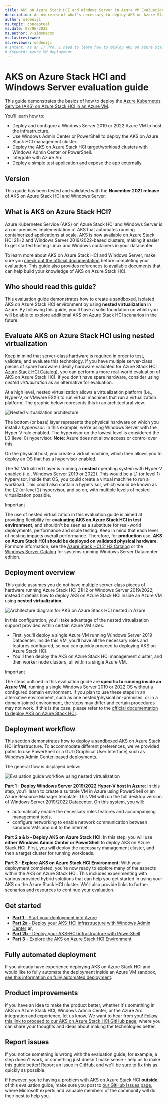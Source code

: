 ```yaml
---
title: AKS on Azure Stack HCI and Windows Server in Azure VM Evaluation Guide 
description: An overview of what's necessary to deploy AKS on Azure Stack HCI in an Azure VM
author: oadeniji
ms.topic: conceptual
ms.date: 07/06/2022
ms.author: v-simonecox 
ms.lastreviewed: 
ms.reviewer: oadeniji
# Intent: As an IT Pro, I need to learn how to deploy AKS on Azure Stack HCI in an Azure VM
# Keyword: Azure VM deployment
---
```

# AKS on Azure Stack HCI and Windows Server evaluation guide

This guide demonstrates the basics of how to deploy the [Azure Kubernetes Service (AKS) on Azure Stack HCI in an Azure VM](./overview.md).  

You'll learn how to:

* Deploy and configure a Windows Server 2019 or 2022 Azure VM to host the infrastructure.
* Use Windows Admin Center or PowerShell to deploy the AKS on Azure Stack HCI management cluster.
* Deploy the AKS on Azure Stack HCI target/workload clusters with Windows Admin Center or PowerShell.
* Integrate with Azure Arc.
* Deploy a simple test application and expose the app externally.

Version
-----------
This guide has been tested and validated with the **November 2021 release** of AKS on Azure Stack HCI and Windows Server.

What is AKS on Azure Stack HCI?
-----------
Azure Kubernetes Service (AKS) on Azure Stack HCI and Windows Server is an on-premises implementation of AKS that automates running containerized applications at scale. AKS is now available on Azure Stack HCI 21H2 and Windows Server 2019/2022-based clusters, making it easier to get started hosting Linux and Windows containers in your datacenter.

To learn more about AKS on Azure Stack HCI and Windows Server, make sure you [check out the official documentation](overview.md) before completing your evaluation. This guide also provides references to available documents that can help build your knowledge of AKS on Azure Stack HCI.

Who should read this guide?
-----------
This evaluation guide demonstrates how to create a sandboxed, isolated AKS on Azure Stack HCI environment by using **nested virtualization** in Azure. By following this guide, you'll have a solid foundation on which you will be able to explore additional AKS on Azure Stack HCI scenarios in the future.

Evaluate AKS on Azure Stack HCI using nested virtualization
-----------
Keep in mind that server-class hardware is required in order to test, validate, and evaluate this technology. If you have multiple server-class pieces of spare hardware (ideally hardware validated for Azure Stack HCI [Azure Stack HCI Catalog](https://aka.ms/azurestackhcicatalog "Azure Stack HCI Catalog")), you can perform a more real-world evaluation of AKS on Azure Stack HCI. If you don't have spare hardware, consider using *nested virtualization* as an alternative for evaluation.

At a high level, nested virtualization allows a virtualization platform (i.e., Hyper-V, or VMware ESXi) to run virtual machines that run a virtualization platform. The graphic below represents this in an architectural view.

![Nested virtualization architecture](media/nested_virt.png "Nested virtualization architecture")

 The bottom (or base) layer represents the physical hardware on which you install a *hypervisor*. In this example, we're using Windows Server with the Hyper-V role enabled. The hypervisor on the lowest level is considered the L0 (level 0) hypervisor.  **Note**: Azure does not allow access or control over this.

On the physical host, you create a virtual machine, which then allows you to deploy an OS that has a hypervisor enabled.  

The 1st Virtualized Layer is running a **nested** operating system with Hyper-V enabled (i.e., Windows Server 2019 or 2022). This would be a L1 (or level 1) hypervisor. Inside that OS, you could create a virtual machine to run a workload.  This could also contain a hypervisor, which would be known as the L2 (or level 2) hypervisor, and so on, with multiple levels of nested virtualization possible.

> [!IMPORTANT]
The use of nested virtualization in this evaluation guide is aimed at providing flexibility for **evaluating AKS on Azure Stack HCI in test environment**, and shouldn't be seen as a substitute for real-world deployments, performance and scale testing. Keep in mind that each level of nesting impacts overall performance. Therefore, for **production** use, **AKS on Azure Stack HCI should be deployed on validated physical hardware**. For more information, see the [Azure Stack HCI 21H2 Catalog](https://aka.ms/azurestackhcicatalog "Azure Stack HCI 21H2 Catalog") or the [Windows Server Catalog](https://www.windowsservercatalog.com/results.aspx?bCatID=1283&cpID=0&avc=126&ava=0&avq=0&OR=1&PGS=25 "Windows Server Catalog") for systems running Windows Server Datacenter edition.

Deployment overview
-----------
This guide assumes you do not have multiple server-class pieces of hardware running Azure Stack HCI 21H2 or Windows Server 2019/2022; instead it details how to deploy AKS on Azure Stack HCI inside an Azure VM using **nested virtualization**.

![Architecture diagram for AKS on Azure Stack HCI nested in Azure](media/nested_virt_arch_ga2.png "Architecture diagram for AKS on Azure Stack HCI nested in Azure")

In this configuration, you'll take advantage of the nested virtualization support provided within certain Azure VM sizes. 
- First, you'll deploy a single Azure VM running Windows Server 2019 Datacenter. Inside this VM, you'll have all the necessary roles and features configured, so you can quickly proceed to deploying AKS on Azure Stack HCI. 
- You'll then deploy the AKS on Azure Stack HCI management cluster, and then worker node clusters, all within a single Azure VM.

> [!IMPORTANT]
The steps outlined in this evaluation guide are **specific to running inside an Azure VM**, running a single Windows Server 2019 or 2022 OS without a configured domain environment. If you plan to use these steps in an alternative environment, such as one nested/physical on-premises, or in a domain-joined environment, the steps may differ and certain procedures may not work. If this is the case, please refer to the [official documentation to deploy AKS on Azure Stack HCI](overview.md).

Deployment workflow
-----------
This section demonstrates how to deploy a sandboxed AKS on Azure Stack HCI infrastructure. To accommodate different preferences, we've provided paths to use PowerShell or a GUI (Graphical User Interface) such as Windows Admin Center-based deployments.

The general flow is displayed below:

![Evaluation guide workflow using nested virtualization](media/flow_chart_ga.png "Evaluation guide workflow using nested virtualization")

**Part 1 - Deploy Windows Server 2019/2022 Hyper-V host in Azure**: In this step, you'll learn to create a suitable VM in Azure using PowerShell or an Azure Resource Manager template. This VM will run the full desktop version of Windows Server 2019/2022 Datacenter. On this system, you will: 
- automatically enable the necessary roles  features and accompanying management tools.
 - configure networking to enable network communication between sandbox VMs and out to the internet.

**Part 2 a & b - Deploy AKS on Azure Stack HCI**: In this step, you will use **either Windows Admin Center or PowerShell** to deploy AKS on Azure Stack HCI. First, you will deploy the necessary management cluster, and then a target cluster for running workloads.

**Part 3 - Explore AKS on Azure Stack HCI Environment**: With your deployment completed, you're now ready to explore many of the aspects within the AKS on Azure Stack HCI. This includes experimenting with various provided hybrid solutions that can help you get started in using your AKS on the Azure Stack HCI cluster. We'll also provide links to further scenarios and resources to continue your evaluation.

Get started
-----------

* [**Part 1** - Start your deployment into Azure](/eval/steps/1_AKSHCI_Azure.md "Start your deployment into Azure")
* [**Part 2a** - Deploy your AKS-HCI infrastructure with Windows Admin Center](/eval/steps/2a_DeployAKSHCI_WAC.md "Deploy your AKS-HCI infrastructure with Windows Admin Center") **or**,
* [**Part 2b** - Deploy your AKS-HCI infrastructure with PowerShell](/eval/steps/2b_DeployAKSHCI_PS.md "Deploy your AKS-HCI infrastructure with PowerShell")
* [**Part 3** - Explore the AKS on Azure Stack HCI Environment](/eval/steps/3_ExploreAKSHCI.md "Explore the AKS on Azure Stack HCI Environment")


Fully automated deployment
-----------
If you already have experience deploying AKS on Azure Stack HCI and would like to fully automate the deployment inside an Azure VM sandbox, [see this information on fully automated deployment](/eval/autodeploy/README.md "Fully automated deployment").

Product improvements
-----------
If you have an idea to make the product better, whether it's something in AKS on Azure Stack HCI, Windows Admin Center, or the Azure Arc integration and experience, let us know. We want to hear from you! [Follow this link to proceed to our AKS on Azure Stack HCI GitHub page](https://github.com/Azure/aks-hci/issues "AKS on Azure Stack HCI GitHub"), where you can share your thoughts and ideas about making the technologies better.  

Report issues
-----------
If you notice something is wrong with the evaluation guide, for example, a step doesn't work, or something just doesn't make sense - help us to make this guide better!  Report an issue in GitHub, and we'll be sure to fix this as quickly as possible.

If however, you're having a problem with AKS on Azure Stack HCI **outside** of this evaluation guide, make sure you post to [our GitHub Issues page](https://github.com/Azure/aks-hci/issues "GitHub Issues"), where Microsoft experts and valuable members of the community will do their best to help you.